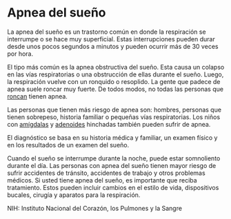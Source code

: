 Apnea del sueño
===============


La apnea del sueño es un trastorno común en donde la respiración se interrumpe o se hace muy superficial. Estas interrupciones pueden durar desde unos pocos segundos a minutos y pueden ocurrir más de 30 veces por hora. 


El tipo más común es la apnea obstructiva del sueño. Esta causa un colapso en las vías respiratorias o una obstrucción de ellas durante el sueño. Luego, la respiración vuelve con un ronquido o resoplido. La gente que padece de apnea suele roncar muy fuerte. De todos modos, no todas las personas que [roncan](https://medlineplus.gov/spanish/snoring.html) tienen apnea. 


Las personas que tienen más riesgo de apnea son: hombres, personas que tienen sobrepeso, historia familiar o pequeñas vías respiratorias. Los niños con [amígdalas](https://medlineplus.gov/spanish/tonsillitis.html) y [adenoides](https://medlineplus.gov/spanish/adenoids.html) hinchadas también pueden sufrir de apnea. 


 El diagnóstico se basa en su historia médica y familiar, un examen físico y en los resultados de un examen del sueño. 


 Cuando el sueño se interrumpe durante la noche, puede estar somnoliento durante el día. Las personas con apnea del sueño tienen mayor riesgo de sufrir accidentes de tránsito, accidentes de trabajo y otros problemas médicos. Si usted tiene apnea del sueño, es importante que reciba tratamiento. Estos pueden incluir cambios en el estilo de vida, dispositivos bucales, cirugía y aparatos para la respiración.


NIH: Instituto Nacional del Corazón, los Pulmones y la Sangre 

